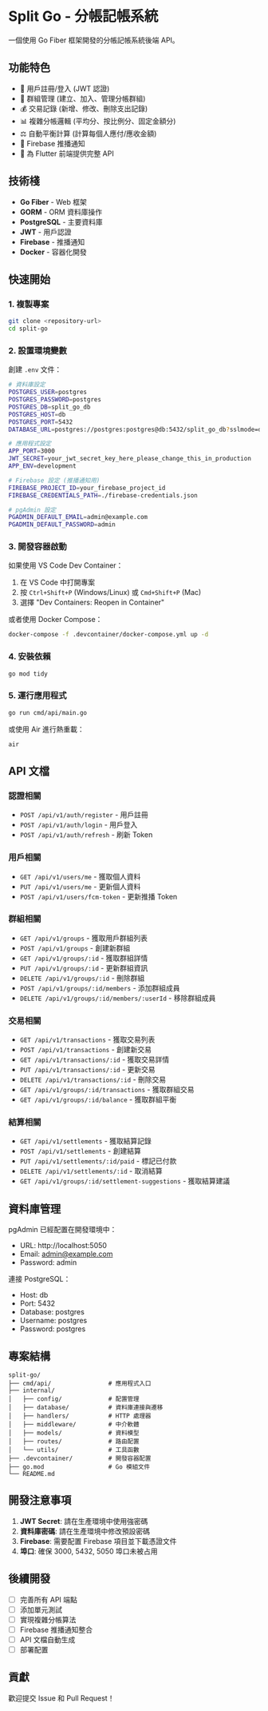 # Split Go - 分帳記帳系統

一個使用 Go Fiber 框架開發的分帳記帳系統後端 API。

## 功能特色

- 🔐 用戶註冊/登入 (JWT 認證)
- 👥 群組管理 (建立、加入、管理分帳群組)
- 💰 交易記錄 (新增、修改、刪除支出記錄)
- 📊 複雜分帳邏輯 (平均分、按比例分、固定金額分)
- ⚖️ 自動平衡計算 (計算每個人應付/應收金額)
- 🔔 Firebase 推播通知
- 📱 為 Flutter 前端提供完整 API

## 技術棧

- **Go Fiber** - Web 框架
- **GORM** - ORM 資料庫操作
- **PostgreSQL** - 主要資料庫
- **JWT** - 用戶認證
- **Firebase** - 推播通知
- **Docker** - 容器化開發

## 快速開始

### 1. 複製專案

```bash
git clone <repository-url>
cd split-go
```

### 2. 設置環境變數

創建 `.env` 文件：

```bash
# 資料庫設定
POSTGRES_USER=postgres
POSTGRES_PASSWORD=postgres
POSTGRES_DB=split_go_db
POSTGRES_HOST=db
POSTGRES_PORT=5432
DATABASE_URL=postgres://postgres:postgres@db:5432/split_go_db?sslmode=disable

# 應用程式設定
APP_PORT=3000
JWT_SECRET=your_jwt_secret_key_here_please_change_this_in_production
APP_ENV=development

# Firebase 設定 (推播通知用)
FIREBASE_PROJECT_ID=your_firebase_project_id
FIREBASE_CREDENTIALS_PATH=./firebase-credentials.json

# pgAdmin 設定
PGADMIN_DEFAULT_EMAIL=admin@example.com
PGADMIN_DEFAULT_PASSWORD=admin
```

### 3. 開發容器啟動

如果使用 VS Code Dev Container：

1. 在 VS Code 中打開專案
2. 按 `Ctrl+Shift+P` (Windows/Linux) 或 `Cmd+Shift+P` (Mac)
3. 選擇 "Dev Containers: Reopen in Container"

或者使用 Docker Compose：

```bash
docker-compose -f .devcontainer/docker-compose.yml up -d
```

### 4. 安裝依賴

```bash
go mod tidy
```

### 5. 運行應用程式

```bash
go run cmd/api/main.go
```

或使用 Air 進行熱重載：

```bash
air
```

## API 文檔

### 認證相關

- `POST /api/v1/auth/register` - 用戶註冊
- `POST /api/v1/auth/login` - 用戶登入
- `POST /api/v1/auth/refresh` - 刷新 Token

### 用戶相關

- `GET /api/v1/users/me` - 獲取個人資料
- `PUT /api/v1/users/me` - 更新個人資料
- `POST /api/v1/users/fcm-token` - 更新推播 Token

### 群組相關

- `GET /api/v1/groups` - 獲取用戶群組列表
- `POST /api/v1/groups` - 創建新群組
- `GET /api/v1/groups/:id` - 獲取群組詳情
- `PUT /api/v1/groups/:id` - 更新群組資訊
- `DELETE /api/v1/groups/:id` - 刪除群組
- `POST /api/v1/groups/:id/members` - 添加群組成員
- `DELETE /api/v1/groups/:id/members/:userId` - 移除群組成員

### 交易相關

- `GET /api/v1/transactions` - 獲取交易列表
- `POST /api/v1/transactions` - 創建新交易
- `GET /api/v1/transactions/:id` - 獲取交易詳情
- `PUT /api/v1/transactions/:id` - 更新交易
- `DELETE /api/v1/transactions/:id` - 刪除交易
- `GET /api/v1/groups/:id/transactions` - 獲取群組交易
- `GET /api/v1/groups/:id/balance` - 獲取群組平衡

### 結算相關

- `GET /api/v1/settlements` - 獲取結算記錄
- `POST /api/v1/settlements` - 創建結算
- `PUT /api/v1/settlements/:id/paid` - 標記已付款
- `DELETE /api/v1/settlements/:id` - 取消結算
- `GET /api/v1/groups/:id/settlement-suggestions` - 獲取結算建議

## 資料庫管理

pgAdmin 已經配置在開發環境中：

- URL: http://localhost:5050
- Email: admin@example.com
- Password: admin

連接 PostgreSQL：
- Host: db
- Port: 5432
- Database: postgres
- Username: postgres
- Password: postgres

## 專案結構

```
split-go/
├── cmd/api/                # 應用程式入口
├── internal/
│   ├── config/             # 配置管理
│   ├── database/           # 資料庫連接與遷移
│   ├── handlers/           # HTTP 處理器
│   ├── middleware/         # 中介軟體
│   ├── models/             # 資料模型
│   ├── routes/             # 路由配置
│   └── utils/              # 工具函數
├── .devcontainer/          # 開發容器配置
├── go.mod                  # Go 模組文件
└── README.md
```

## 開發注意事項

1. **JWT Secret**: 請在生產環境中使用強密碼
2. **資料庫密碼**: 請在生產環境中修改預設密碼
3. **Firebase**: 需要配置 Firebase 項目並下載憑證文件
4. **埠口**: 確保 3000, 5432, 5050 埠口未被占用

## 後續開發

- [ ] 完善所有 API 端點
- [ ] 添加單元測試
- [ ] 實現複雜分帳算法
- [ ] Firebase 推播通知整合
- [ ] API 文檔自動生成
- [ ] 部署配置

## 貢獻

歡迎提交 Issue 和 Pull Request！
